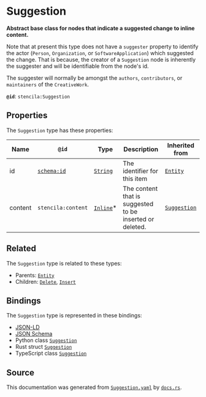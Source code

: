 # Suggestion

**Abstract base class for nodes that indicate a suggested change to inline content.**

Note that at present this type does not have a `suggester` property to identify the
actor (`Person`, `Organization`, or `SoftwareApplication`) which suggested the change.
That is because, the creator of a `Suggestion` node is inherently the suggester and 
will be identifiable from the node's id.

The suggester will normally be amongst the `authors`, `contributors`, or `maintainers`
of the `CreativeWork`.


**`@id`**: `stencila:Suggestion`

## Properties

The `Suggestion` type has these properties:

| Name    | `@id`                                | Type                                                                                              | Description                                              | Inherited from                                                                                           |
| ------- | ------------------------------------ | ------------------------------------------------------------------------------------------------- | -------------------------------------------------------- | -------------------------------------------------------------------------------------------------------- |
| id      | [`schema:id`](https://schema.org/id) | [`String`](https://github.com/stencila/stencila/blob/main/docs/reference/schema/data/string.md)   | The identifier for this item                             | [`Entity`](https://github.com/stencila/stencila/blob/main/docs/reference/schema/other/entity.md)         |
| content | `stencila:content`                   | [`Inline`](https://github.com/stencila/stencila/blob/main/docs/reference/schema/prose/inline.md)* | The content that is suggested to be inserted or deleted. | [`Suggestion`](https://github.com/stencila/stencila/blob/main/docs/reference/schema/prose/suggestion.md) |

## Related

The `Suggestion` type is related to these types:

- Parents: [`Entity`](https://github.com/stencila/stencila/blob/main/docs/reference/schema/other/entity.md)
- Children: [`Delete`](https://github.com/stencila/stencila/blob/main/docs/reference/schema/prose/delete.md), [`Insert`](https://github.com/stencila/stencila/blob/main/docs/reference/schema/prose/insert.md)

## Bindings

The `Suggestion` type is represented in these bindings:

- [JSON-LD](https://stencila.dev/Suggestion.jsonld)
- [JSON Schema](https://stencila.dev/Suggestion.schema.json)
- Python class [`Suggestion`](https://github.com/stencila/stencila/blob/main/python/stencila/types/suggestion.py)
- Rust struct [`Suggestion`](https://github.com/stencila/stencila/blob/main/rust/schema/src/types/suggestion.rs)
- TypeScript class [`Suggestion`](https://github.com/stencila/stencila/blob/main/typescript/src/types/Suggestion.ts)

## Source

This documentation was generated from [`Suggestion.yaml`](https://github.com/stencila/stencila/blob/main/schema/Suggestion.yaml) by [`docs.rs`](https://github.com/stencila/stencila/blob/main/rust/schema-gen/src/docs.rs).